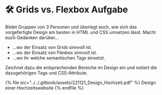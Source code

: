 # 🛠 Grids vs. Flexbox Aufgabe

Bildet Gruppen von 3 Personen und überlegt euch, wie sich das vorgefertigte Design am besten in HTML und CSS umsetzen lässt. Macht euch Gedanken darüber...

* ...wo der Einsatz von Grids sinnvoll ist.
* ...wo der Einsatz von Flexbox sinnvoll ist.
* ...wo ihr welche semantischen Tags einsetzt.

Zeichnet dazu die entsprechenden Bereiche im Design ein und notiert die dazugehörigen Tags und CSS-Attribute.

{% file src="../../.gitbook/assets/221121_Design_Hochzeit.pdf" %}
Design einer Hochzeitswebsite
{% endfile %}
